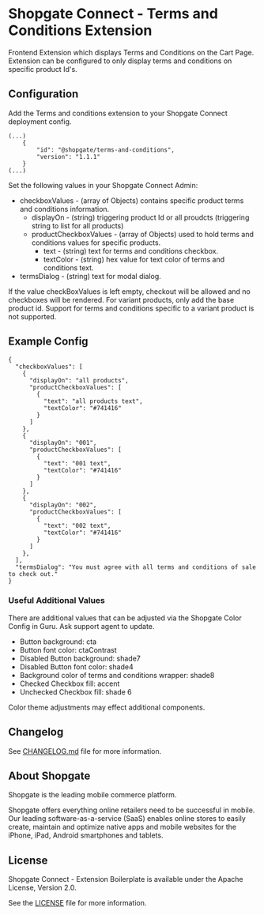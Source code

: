 # Shopgate Connect - Terms and Conditions Extension

Frontend Extension which displays Terms and Conditions on the Cart Page. Extension can be configured to only display terms and conditions on specific product Id's.

## Configuration
Add the Terms and conditions extension to your Shopgate Connect deployment config. 

```
(...)
    {
        "id": "@shopgate/terms-and-conditions",
        "version": "1.1.1"
    }
(...)
```

Set the following values in your Shopgate Connect Admin:
* checkboxValues - (array of Objects) contains specific product terms and conditions information.
    * displayOn - (string) triggering product Id or all proudcts (triggering string to list for all products)
    * productCheckboxValues - (array of Objects) used to hold terms and conditions values for specific products.
        * text - (string) text for terms and conditions checkbox.
        * textColor - (string) hex value for text color of terms and conditions text.
* termsDialog - (string) text for modal dialog.

If the value checkBoxValues is left empty, checkout will be allowed and no checkboxes will be rendered. For variant products, only add the base product id. Support for terms and conditions specific to a variant product is not supported.

## Example Config
```
{
  "checkboxValues": [
    {
      "displayOn": "all products",
      "productCheckboxValues": [
        {
          "text": "all products text",
          "textColor": "#741416"
        }
      ]
    },
    {
      "displayOn": "001",
      "productCheckboxValues": [
        {
          "text": "001 text",
          "textColor": "#741416"
        }
      ]
    },
    {
      "displayOn": "002",
      "productCheckboxValues": [
        {
          "text": "002 text",
          "textColor": "#741416"
        }
      ]
    },
  ],
  "termsDialog": "You must agree with all terms and conditions of sale to check out."
}
```
 
### Useful Additional Values
There are additional values that can be adjusted via the Shopgate Color Config in Guru. Ask support agent to update.

* Button background: cta
* Button font color: ctaContrast
* Disabled Button background: shade7
* Disabled Button font color: shade4
* Background color of terms and conditions wrapper: shade8
* Checked Checkbox fill: accent
* Unchecked Checkbox fill: shade 6

Color theme adjustments may effect additional components.

## Changelog

See [CHANGELOG.md](CHANGELOG.md) file for more information.

## About Shopgate

Shopgate is the leading mobile commerce platform.

Shopgate offers everything online retailers need to be successful in mobile. Our leading
software-as-a-service (SaaS) enables online stores to easily create, maintain and optimize native
apps and mobile websites for the iPhone, iPad, Android smartphones and tablets.

## License

Shopgate Connect - Extension Boilerplate is available under the Apache License, Version 2.0.

See the [LICENSE](./LICENSE) file for more information.
